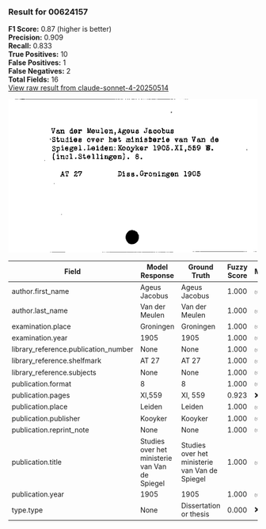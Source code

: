### Result for 00624157
**F1 Score:** 0.87 (higher is better)<br>**Precision:** 0.909<br>**Recall:** 0.833<br>**True Positives:** 10<br>**False Positives:** 1<br>**False Negatives:** 2<br>**Total Fields:** 16<br>[View raw result from claude-sonnet-4-20250514](https://github.com/RISE-UNIBAS/humanities_data_benchmark/blob/main/results/2025-09-02/T0148/request_T0148_00624157.json)

<img src="https://github.com/RISE-UNIBAS/humanities_data_benchmark/blob/main/benchmarks/zettelkatalog/images/00624157.jpg?raw=true" alt="00624157" width="600px">

| Field | Model Response | Ground Truth | Fuzzy Score | Match |
|-------|----------------|--------------|-------------|-------|
| author.first_name | Ageus Jacobus | Ageus Jacobus | 1.000 | ✅ |
| author.last_name | Van der Meulen | Van der Meulen | 1.000 | ✅ |
| examination.place | Groningen | Groningen | 1.000 | ✅ |
| examination.year | 1905 | 1905 | 1.000 | ✅ |
| library_reference.publication_number | None | None | 1.000 | ✅ |
| library_reference.shelfmark | AT 27 | AT 27 | 1.000 | ✅ |
| library_reference.subjects | None | None | 1.000 | ✅ |
| publication.format | 8 | 8 | 1.000 | ✅ |
| publication.pages | XI,559 | XI, 559 | 0.923 | ❌ |
| publication.place | Leiden | Leiden | 1.000 | ✅ |
| publication.publisher | Kooyker | Kooyker | 1.000 | ✅ |
| publication.reprint_note | None | None | 1.000 | ✅ |
| publication.title | Studies over het ministerie van Van de Spiegel | Studies over het ministerie van Van de Spiegel | 1.000 | ✅ |
| publication.year | 1905 | 1905 | 1.000 | ✅ |
| type.type | None | Dissertation or thesis | 0.000 | ❌ |
